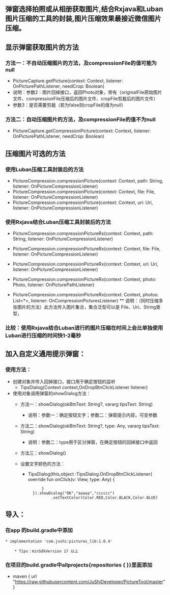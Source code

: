 ## 弹窗选择拍照或从相册获取图片,结合Rxjava和Luban图片压缩的工具的封装,图片压缩效果最接近微信图片压缩。

## 显示弹窗获取图片的方法
### 方法一：不自动压缩图片的方法，及compressionFile的值可能为null
* PictureCapture.getPicture(context: Context, listener: OnPicturePathListener, needCrop: Boolean)
* 说明：参数2：图片回掉接口，返回Photo对象，带有（originalFile原始图片文件、compressionFile压缩后的图片文件、cropFile剪裁后的图片文件）
* 参数3：是否需要剪裁（若为false则cropFile的值为null）

### 方法二：自动压缩图片的方法，及compressionFile的值不为null
* PictureCapture.getCompressionPicture(context: Context, listener: OnPicturePathListener, needCrop: Boolean)

## 压缩图片可选的方法
### 使用Luban压缩工具封装后的方法
* PictureCompression.compressionPicture(context: Context, path: String, listener: OnPictureCompressionListener)
* PictureCompression.compressionPicture(context: Context, file: File, listener: OnPictureCompressionListener)
* PictureCompression.compressionPicture(context: Context, uri: Uri, listener: OnPictureCompressionListener)

### 使用Rxjava结合Luban压缩工具封装后的方法
* PictureCompression.compressionPictureRx(context: Context, path: String, listener: OnPictureCompressionListener)
* PictureCompression.compressionPictureRx(context: Context, file: File, listener: OnPictureCompressionListener)
* PictureCompression.compressionPictureRx(context: Context, uri: Uri, listener: OnPictureCompressionListener)
* PictureCompression.compressionPictureRx(context: Context, photo: Photo, listener: OnPicturePathListener)

* PictureCompression.compressionPictureRx(context: Context, photos: List<*>, listener: OnCompressionPicturesListener)
** 说明：（同时压缩多张图片的方法）此方法传入图片集合，集合泛型可以是 File、Uri、String类型，

### 比较：使用Rxjava结合Luban进行的图片压缩在时间上会比单独使用Luban进行压缩的时间快1-2毫秒

## 加入自定义通用提示弹窗：
### 使用方法：
* 创建对象并传入回掉接口，接口用于确定按钮的监听
    * TipsDialog(Context context,OnDropBtnClickListener listener)
* 使用对象调用弹窗的showDialog方法：
    * 方法一：showDialog(okBtnText: String?, vararg tipsText: String)
        * 说明：参数一：确定按钮文字；参数二：弹窗提示内容，可变参数
    * 方法二：showDialog(okBtnText: String?, type: Any, vararg tipsText: String)
        * 说明：参数二：type用于区分弹窗，在确定按钮的回掉接口中返回
    * 方法三：showDialog()

    * 设置文字颜色的方法：
        * TipsDialog(this,object :TipsDialog.OnDropBtnClickListener{
                    override fun onClick(v: View, type: Any) {

                    }
                }).showDialog("OK","aaaaa","cccccc")
                        .setTextColor(Color.RED,Color.BLACK,Color.BLUE)

## 导入：
### 在app 的build.gradle中添加
    * implementation 'com.jushi:pictures_lib:1.0.4'

        * Tips：minSdkVersion 17 以上

### 在项目的build.gradle中allprojects{repositories { }}里面添加
  * maven { url "https://raw.githubusercontent.com/JuShiDeveloper/PictureTool/master" }

